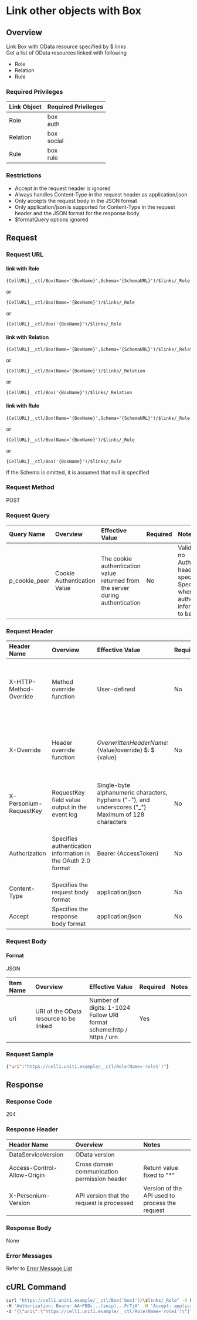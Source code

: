 # Link other objects with Box

## Overview

Link Box with OData resource specified by $ links  
Get a list of OData resources linked with following  

* Role
* Relation
* Rule

### Required Privileges
|Link Object|Required Privileges|
|:-|:-|
|Role|box<br>auth|
|Relation|box<br>social|
|Rule|box<br>rule|


### Restrictions

* Accept in the request header is ignored
* Always handles Content-Type in the request header as application/json
* Only accepts the request body in the JSON format
* Only application/json is supported for Content-Type in the request header and the JSON format for the response body
* $formatQuery options ignored


## Request

### Request URL

#### link with Role

```
{CellURL}__ctl/Box(Name='{BoxName}',Schema='{SchemaURL}')/$links/_Role
```

or

```
{CellURL}__ctl/Box(Name='{BoxName}')/$links/_Role
```

or

```
{CellURL}__ctl/Box('{BoxName}')/$links/_Role
```

#### link with Relation

```
{CellURL}__ctl/Box(Name='{BoxName}',Schema='{SchemaURL}')/$links/_Relation
```

or

```
{CellURL}__ctl/Box(Name='{BoxName}')/$links/_Relation
```

or

```
{CellURL}__ctl/Box('{BoxName}')/$links/_Relation
```

#### link with Rule
```
{CellURL}__ctl/Box(Name='{BoxName}',Schema='{SchemaURL}')/$links/_Rule
```
or 

```
{CellURL}__ctl/Box(Name='{BoxName}')/$links/_Rule
```
or 

```
{CellURL}__ctl/Box('{BoxName}')/$links/_Rule
```

If the Schema is omitted, it is assumed that null is specified

### Request Method

POST

### Request Query

|Query Name|Overview|Effective Value|Required|Notes|
|:--|:--|:--|:--|:--|
|p_cookie_peer|Cookie Authentication Value|The cookie authentication value returned from the server during authentication|No|Valid only if no Authorization header specified<br>Specify this when cookie authentication information is to be used|

### Request Header

|Header Name|Overview|Effective Value|Required|Notes|
|:--|:--|:--|:--|:--|
|X-HTTP-Method-Override|Method override function|User-defined|No|If you specify this value when requesting with the POST method, the specified value will be used as a method.|
|X-Override|Header override function|${OverwrittenHeaderName}:${Value}override} $: $ {value}|No|Overwrite normal HTTP header value. To overwrite multiple headers, specify multiple X-Override headers.|
|X-Personium-RequestKey|RequestKey field value output in the event log|Single-byte alphanumeric characters, hyphens ("-"), and underscores ("_")<br>Maximum of 128 characters|No|PCS-${32 character string with UUID} by default|
|Authorization|Specifies authentication information in the OAuth 2.0 format|Bearer {AccessToken}|No|* Authentication tokens are the tokens acquired using the Authentication Token Acquisition API|
|Content-Type|Specifies the request body format|application/json|No|[application/json] by default|
|Accept|Specifies the response body format|application/json|No|[application/json] by default|

### Request Body

#### Format

JSON

|Item Name|Overview|Effective Value|Required|Notes|
|:--|:--|:--|:--|:--|
|uri|URI of the OData resource to be linked|Number of digits: 1-1024<br>Follow URI format<br>scheme:http / https / urn|Yes||

### Request Sample

```JSON
{"uri":"https://cell1.unit1.example/__ctl/Role(Name='role1')"}
```


## Response

### Response Code

204

### Response Header

|Header Name|Overview|Notes|
|:--|:--|:--|
|DataServiceVersion|OData version||
|Access-Control-Allow-Origin|Cross domain communication permission header|Return value fixed to "*"|
|X-Personium-Version|API version that the request is processed|Version of the API used to process the request|

### Response Body

None

### Error Messages

Refer to [Error Message List](004_Error_Messages.md)


## cURL Command

```sh
curl "https://cell1.unit1.example/__ctl/Box('box1')/\$links/_Role" -X POST -i \
-H 'Authorization: Bearer AA~PBDc...(snip)...FrTjA' -H 'Accept: application/json' \
-d "{\"uri\":\"https://cell1.unit1.example/__ctl/Role(Name='role1')\"}"
```

